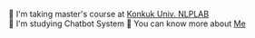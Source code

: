 🌱 I'm taking master's course at [Konkuk Univ. NLPLAB](http://nlp.konkuk.ac.kr/)       
🌟 I'm studying Chatbot System 
📃 You can know more about [Me](https://10kH.github.io)     
